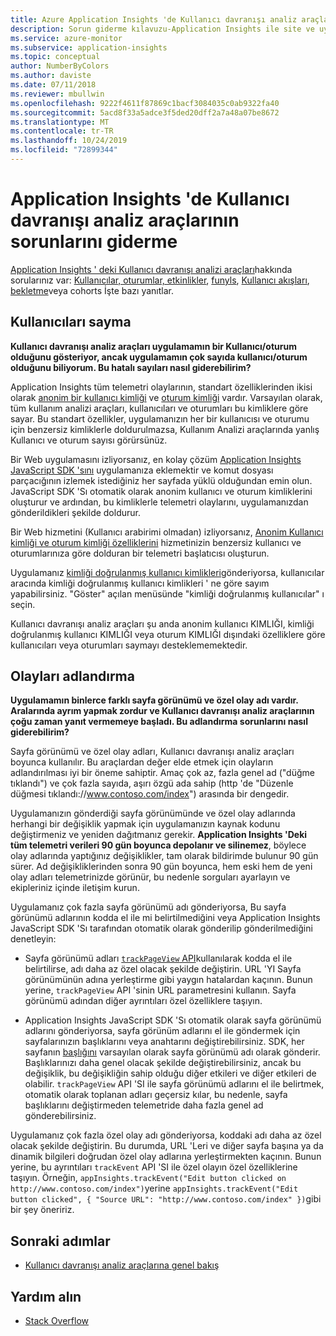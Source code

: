 ```yaml
---
title: Azure Application Insights 'de Kullanıcı davranışı analiz araçlarının sorunlarını giderme
description: Sorun giderme kılavuzu-Application Insights ile site ve uygulama kullanımını analiz etme.
ms.service: azure-monitor
ms.subservice: application-insights
ms.topic: conceptual
author: NumberByColors
ms.author: daviste
ms.date: 07/11/2018
ms.reviewer: mbullwin
ms.openlocfilehash: 9222f4611f87869c1bacf3084035c0ab9322fa40
ms.sourcegitcommit: 5acd8f33a5adce3f5ded20dff2a7a48a07be8672
ms.translationtype: MT
ms.contentlocale: tr-TR
ms.lasthandoff: 10/24/2019
ms.locfileid: "72899344"
---
```

# <a name="troubleshoot-user-behavior-analytics-tools-in-application-insights"></a>Application Insights 'de Kullanıcı davranışı analiz araçlarının sorunlarını giderme
[Application Insights ' deki Kullanıcı davranışı analizi araçları](usage-overview.md)hakkında sorularınız var: [Kullanıcılar, oturumlar, etkinlikler](usage-segmentation.md), [funyls](usage-funnels.md), [Kullanıcı akışları](usage-flows.md), [bekletme](usage-retention.md)veya cohorts İşte bazı yanıtlar.

## <a name="counting-users"></a>Kullanıcıları sayma
**Kullanıcı davranışı analiz araçları uygulamamın bir Kullanıcı/oturum olduğunu gösteriyor, ancak uygulamamın çok sayıda kullanıcı/oturum olduğunu biliyorum. Bu hatalı sayıları nasıl giderebilirim?**

Application Insights tüm telemetri olaylarının, standart özelliklerinden ikisi olarak [anonim bir kullanıcı kimliği](../../azure-monitor/app/data-model-context.md) ve [oturum kimliği](../../azure-monitor/app/data-model-context.md) vardır. Varsayılan olarak, tüm kullanım analizi araçları, kullanıcıları ve oturumları bu kimliklere göre sayar. Bu standart özellikler, uygulamanızın her bir kullanıcısı ve oturumu için benzersiz kimliklerle doldurulmazsa, Kullanım Analizi araçlarında yanlış Kullanıcı ve oturum sayısı görürsünüz.

Bir Web uygulamasını izliyorsanız, en kolay çözüm [Application Insights JavaScript SDK 'sını](../../azure-monitor/app/javascript.md) uygulamanıza eklemektir ve komut dosyası parçacığının izlemek istediğiniz her sayfada yüklü olduğundan emin olun. JavaScript SDK 'Sı otomatik olarak anonim kullanıcı ve oturum kimliklerini oluşturur ve ardından, bu kimliklerle telemetri olaylarını, uygulamanızdan gönderildikleri şekilde doldurur.

Bir Web hizmetini (Kullanıcı arabirimi olmadan) izliyorsanız, [Anonim Kullanıcı kimliği ve oturum kimliği özelliklerini](usage-send-user-context.md) hizmetinizin benzersiz kullanıcı ve oturumlarınıza göre dolduran bir telemetri başlatıcısı oluşturun.

Uygulamanız [kimliği doğrulanmış kullanıcı kimlikleri](../../azure-monitor/app/api-custom-events-metrics.md#authenticated-users)gönderiyorsa, kullanıcılar aracında kimliği doğrulanmış kullanıcı kimlikleri ' ne göre sayım yapabilirsiniz. "Göster" açılan menüsünde "kimliği doğrulanmış kullanıcılar" ı seçin.

Kullanıcı davranışı analiz araçları şu anda anonim kullanıcı KIMLIĞI, kimliği doğrulanmış kullanıcı KIMLIĞI veya oturum KIMLIĞI dışındaki özelliklere göre kullanıcıları veya oturumları saymayı desteklememektedir.

## <a name="naming-events"></a>Olayları adlandırma
**Uygulamamın binlerce farklı sayfa görünümü ve özel olay adı vardır. Aralarında ayrım yapmak zordur ve Kullanıcı davranışı analiz araçlarının çoğu zaman yanıt vermemeye başladı. Bu adlandırma sorunlarını nasıl giderebilirim?**

Sayfa görünümü ve özel olay adları, Kullanıcı davranışı analiz araçları boyunca kullanılır. Bu araçlardan değer elde etmek için olayların adlandırılması iyi bir öneme sahiptir. Amaç çok az, fazla genel ad ("düğme tıklandı") ve çok fazla sayıda, aşırı özgü ada sahip (http 'de "Düzenle düğmesi tıklandı:\//www.contoso.com/index") arasında bir dengedir.

Uygulamanızın gönderdiği sayfa görünümünde ve özel olay adlarında herhangi bir değişiklik yapmak için uygulamanızın kaynak kodunu değiştirmeniz ve yeniden dağıtmanız gerekir. **Application Insights 'Deki tüm telemetri verileri 90 gün boyunca depolanır ve silinemez**, böylece olay adlarında yaptığınız değişiklikler, tam olarak bildirimde bulunur 90 gün sürer. Ad değişikliklerinden sonra 90 gün boyunca, hem eski hem de yeni olay adları telemetrinizde görünür, bu nedenle sorguları ayarlayın ve ekipleriniz içinde iletişim kurun.

Uygulamanız çok fazla sayfa görünümü adı gönderiyorsa, Bu sayfa görünümü adlarının kodda el ile mi belirtilmediğini veya Application Insights JavaScript SDK 'Sı tarafından otomatik olarak gönderilip gönderilmediğini denetleyin:

* Sayfa görünümü adları [`trackPageView` API](https://github.com/Microsoft/ApplicationInsights-JS/blob/master/API-reference.md)kullanılarak kodda el ile belirtilirse, adı daha az özel olacak şekilde değiştirin. URL 'YI Sayfa görünümünün adına yerleştirme gibi yaygın hatalardan kaçının. Bunun yerine, `trackPageView` API 'sinin URL parametresini kullanın. Sayfa görünümü adından diğer ayrıntıları özel özelliklere taşıyın.

* Application Insights JavaScript SDK 'Sı otomatik olarak sayfa görünümü adlarını gönderiyorsa, sayfa görünüm adlarını el ile göndermek için sayfalarınızın başlıklarını veya anahtarını değiştirebilirsiniz. SDK, her sayfanın [başlığını](https://developer.mozilla.org/docs/Web/HTML/Element/title) varsayılan olarak sayfa görünümü adı olarak gönderir. Başlıklarınızı daha genel olacak şekilde değiştirebilirsiniz, ancak bu değişiklik, bu değişikliğin sahip olduğu diğer etkileri ve diğer etkileri de olabilir. `trackPageView` API 'SI ile sayfa görünümü adlarını el ile belirtmek, otomatik olarak toplanan adları geçersiz kılar, bu nedenle, sayfa başlıklarını değiştirmeden telemetride daha fazla genel ad gönderebilirsiniz.   

Uygulamanız çok fazla özel olay adı gönderiyorsa, koddaki adı daha az özel olacak şekilde değiştirin. Bu durumda, URL 'Leri ve diğer sayfa başına ya da dinamik bilgileri doğrudan özel olay adlarına yerleştirmekten kaçının. Bunun yerine, bu ayrıntıları `trackEvent` API 'SI ile özel olayın özel özelliklerine taşıyın. Örneğin, `appInsights.trackEvent("Edit button clicked on http://www.contoso.com/index")`yerine `appInsights.trackEvent("Edit button clicked", { "Source URL": "http://www.contoso.com/index" })`gibi bir şey öneririz.

## <a name="next-steps"></a>Sonraki adımlar

* [Kullanıcı davranışı analiz araçlarına genel bakış](usage-overview.md)

## <a name="get-help"></a>Yardım alın
* [Stack Overflow](https://stackoverflow.com/questions/tagged/ms-application-insights)

